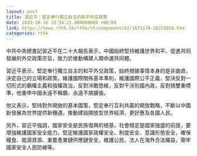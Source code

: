 ```yaml
---
layout: post
title: 習近平：堅定奉行獨立自主的和平外交政策
date: 2022-10-16 12:34:21.000000000 +08:00
link: https://news.rthk.hk/rthk/ch/component/k2/1671174-20221016.htm
categories: rthk
---
```


中共中央總書記習近平在二十大報告表示，中國始終堅持維護世界和平、促進共同發展的外交政策宗旨，致力於推動構建人類命運共同體。

習近平表示，堅定奉行獨立自主的和平外交政策，始終根據事情本身的是非曲直，決定自己的立場和政策，維護國際關係基本準則，維護國際公平正義，堅決反對一切形式的霸權主義和強權政治，反對冷戰思維，反對干涉別國內政，反對搞雙重標準，他重申中國永遠不稱霸、永遠不搞擴張。

他又表示，堅持對外開放的基本國策，堅定奉行互利共贏的開放戰略，不斷以中國新發展為世界提供新機遇，推動建設開放型世界經濟，更好惠及各國人民。

另外，習近平強調，國家安全是民族復興的根基，社會穩定是國家強盛的前提，要增強維護國家安全能力，堅定維護國家政權安全、制度安全、意識形態安全，確保糧食、能源資源、重要產業鏈供應鏈安全，維護公民、法人在海外合法權益，築牢國家安全人民防線等。

